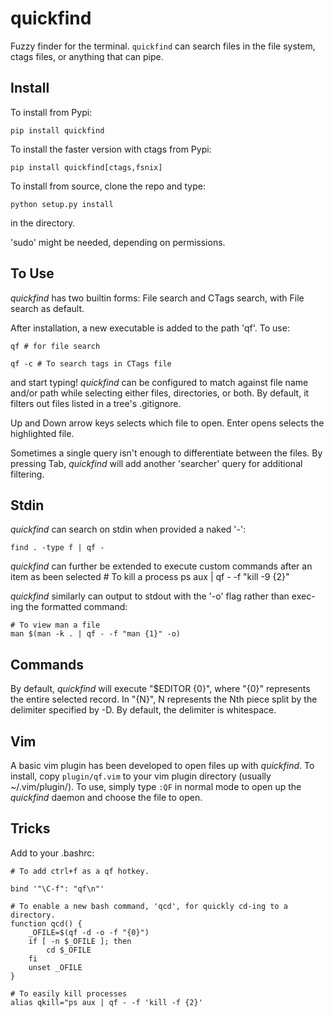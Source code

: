 quickfind
=========

Fuzzy finder for the terminal.  `quickfind` can search files in the file system, ctags files, or anything that can pipe.

Install
-------

To install from Pypi:

    pip install quickfind

To install the faster version with ctags from Pypi:

    pip install quickfind[ctags,fsnix]

To install from source, clone the repo and type:

    python setup.py install

 in the directory.  

'sudo' might be needed, depending on permissions.

To Use
------

_quickfind_ has two builtin forms: File search and CTags search, with File search as default.  

After installation, a new executable is added to the path 'qf'.  To use: 

    qf # for file search 

    qf -c # To search tags in CTags file

and start typing!  _quickfind_ can be configured to match against file name and/or path
while selecting either files, directories, or both.  By default, it filters out files listed
in a tree's .gitignore.

Up and Down arrow keys selects which file to open.  Enter opens selects the highlighted file.

Sometimes a single query isn't enough to differentiate between the files.  By pressing Tab, _quickfind_ will add another 'searcher' query for additional filtering.

Stdin
-----
_quickfind_ can search on stdin when provided a naked '-':
    
    find . -type f | qf -

_quickfind_ can further be extended to execute custom commands after an item as been selected
    # To kill a process
    ps aux | qf - -f "kill -9 {2}"

_quickfind_ similarly can output to stdout with the '-o' flag rather than exec-ing the 
formatted command:
    
    # To view man a file
    man $(man -k . | qf - -f "man {1}" -o)

Commands
--------
By default, _quickfind_ will execute "$EDITOR {0}", where "{0}" represents the entire 
selected record.  In "{N}", N represents the Nth piece split by the delimiter specified
by -D.  By default, the delimiter is whitespace.  


Vim
---
A basic vim plugin has been developed to open files up with _quickfind_.  To install,
copy `plugin/qf.vim` to your vim plugin directory (usually ~/.vim/plugin/).  To use,
simply type `:QF` in normal mode to open up the _quickfind_ daemon and choose the file
to open.

Tricks
-----
Add to your .bashrc:

    # To add ctrl+f as a qf hotkey.

    bind '"\C-f": "qf\n"'

    # To enable a new bash command, 'qcd', for quickly cd-ing to a directory.
    function qcd() {
        _OFILE=$(qf -d -o -f "{0}")
        if [ -n $_OFILE ]; then
            cd $_OFILE
        fi
        unset _OFILE
    }

    # To easily kill processes
    alias qkill="ps aux | qf - -f 'kill -f {2}'

